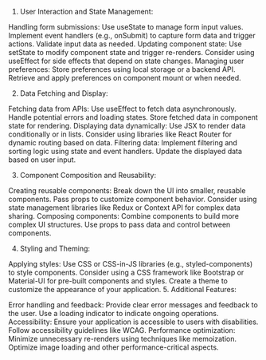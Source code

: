 1. User Interaction and State Management:

Handling form submissions:
Use useState to manage form input values.
Implement event handlers (e.g., onSubmit) to capture form data and trigger actions.
Validate input data as needed.
Updating component state:
Use setState to modify component state and trigger re-renders.
Consider using useEffect for side effects that depend on state changes.
Managing user preferences:
Store preferences using local storage or a backend API.
Retrieve and apply preferences on component mount or when needed.


2. Data Fetching and Display:

Fetching data from APIs:
Use useEffect to fetch data asynchronously.
Handle potential errors and loading states.
Store fetched data in component state for rendering.
Displaying data dynamically:
Use JSX to render data conditionally or in lists.
Consider using libraries like React Router for dynamic routing based on data.
Filtering data:
Implement filtering and sorting logic using state and event handlers.
Update the displayed data based on user input.


3. Component Composition and Reusability:

Creating reusable components:
Break down the UI into smaller, reusable components.
Pass props to customize component behavior.
Consider using state management libraries like Redux or Context API for complex data sharing.
Composing components:
Combine components to build more complex UI structures.
Use props to pass data and control between components.

4. Styling and Theming:

Applying styles:
Use CSS or CSS-in-JS libraries (e.g., styled-components) to style components.
Consider using a CSS framework like Bootstrap or Material-UI for pre-built components and styles.
Create a theme to customize the appearance of your application.
5. Additional Features:

Error handling and feedback:
Provide clear error messages and feedback to the user.
Use a loading indicator to indicate ongoing operations.
Accessibility:
Ensure your application is accessible to users with disabilities.
Follow accessibility guidelines like WCAG.
Performance optimization:
Minimize unnecessary re-renders using techniques like memoization.
Optimize image loading and other performance-critical aspects.